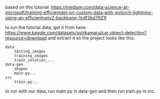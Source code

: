 based on this tutorial: https://medium.com/data-science-at-microsoft/training-efficientdet-on-custom-data-with-pytorch-lightning-using-an-efficientnetv2-backbone-1cdf3bd7921f


to run the tutorial data, get it from here:
https://www.kaggle.com/datasets/sshikamaru/car-object-detection?resource=download
and extract it so the project looks like this:
```
data
    testing_images
    training_images
    train_solution_...
data-gen
    shapes
    main.py...
src
    train.py...

```

to run with our data, run main.py in data-gen and then run train.py in src.

